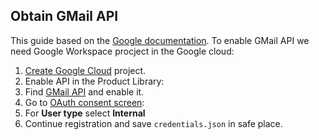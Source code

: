 ## Obtain GMail API
This guide based on the [Google documentation](https://developers.google.com/gmail/api/guides).
To enable GMail API we need Google Workspace procject in the Google cloud:
 1. [Create Google Cloud](https://developers.google.com/workspace/guides/create-project) project.
 1. Enable API in the Product Library:
  1. Find [GMail API](https://console.cloud.google.com/workspace-api/products) and enable it.
1. Go to [OAuth consent screen](https://console.cloud.google.com/apis/credentials/consent):
  1. For **User type** select **Internal**
  1. Continue registration and save `credentials.json` in safe place.
